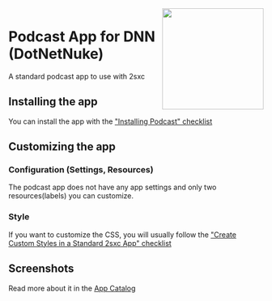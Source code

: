<image src="app-icon.png" align="right" width="200px">

# Podcast App for DNN (DotNetNuke)

A standard podcast app to use with 2sxc

## Installing the app

You can install the app with the ["Installing Podcast" checklist](https://azing.org/2sxc/r/Y2n1XQwq)

## Customizing the app

### Configuration (Settings, Resources)

The podcast app does not have any app settings and only two resources(labels) you can customize.

### Style

If you want to customize the CSS, you will usually follow the ["Create Custom Styles in a Standard 2sxc App" checklist](https://azing.org/2sxc/r/gg_aB9FD)

## Screenshots

Read more about it in the [App Catalog](https://2sxc.org/en/apps/app/podcast-v1-for-2sxc)